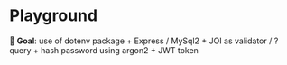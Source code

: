 # Playground

🎯 **Goal**: use of dotenv package + Express / MySql2 + JOI as validator / ?query + hash password using argon2 + JWT token
